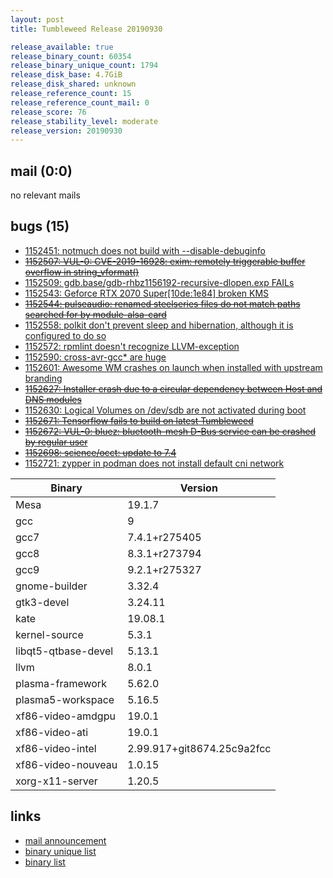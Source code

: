 ```yaml
---
layout: post
title: Tumbleweed Release 20190930

release_available: true
release_binary_count: 60354
release_binary_unique_count: 1794
release_disk_base: 4.7GiB
release_disk_shared: unknown
release_reference_count: 15
release_reference_count_mail: 0
release_score: 76
release_stability_level: moderate
release_version: 20190930
---
```


## mail (0:0)

no relevant mails

## bugs (15)

<!--more-->

- [1152451: notmuch does not build with --disable-debuginfo](https://bugzilla.opensuse.org/show_bug.cgi?id=1152451)
- ~~[1152507: VUL-0: CVE-2019-16928: exim: remotely triggerable buffer overflow in string_vformat()](https://bugzilla.opensuse.org/show_bug.cgi?id=1152507)~~
- [1152509: gdb.base/gdb-rhbz1156192-recursive-dlopen.exp FAILs](https://bugzilla.opensuse.org/show_bug.cgi?id=1152509)
- [1152543: Geforce RTX 2070 Super\[10de:1e84\] broken KMS](https://bugzilla.opensuse.org/show_bug.cgi?id=1152543)
- ~~[1152544: pulseaudio: renamed steelseries files do not match paths searched for by module-alsa-card](https://bugzilla.opensuse.org/show_bug.cgi?id=1152544)~~
- [1152558: polkit don't prevent sleep and hibernation, although it is configured to do so](https://bugzilla.opensuse.org/show_bug.cgi?id=1152558)
- [1152572: rpmlint doesn't recognize LLVM-exception](https://bugzilla.opensuse.org/show_bug.cgi?id=1152572)
- [1152590: cross-avr-gcc* are huge](https://bugzilla.opensuse.org/show_bug.cgi?id=1152590)
- [1152601: Awesome WM crashes on launch when installed with upstream branding](https://bugzilla.opensuse.org/show_bug.cgi?id=1152601)
- ~~[1152627: Installer crash due to a circular dependency between Host and DNS modules](https://bugzilla.opensuse.org/show_bug.cgi?id=1152627)~~
- [1152630: Logical Volumes on /dev/sdb are not activated during boot](https://bugzilla.opensuse.org/show_bug.cgi?id=1152630)
- ~~[1152671: Tensorflow fails to build on latest Tumbleweed](https://bugzilla.opensuse.org/show_bug.cgi?id=1152671)~~
- ~~[1152672: VUL-0: bluez: bluetooth-mesh D-Bus service can be crashed by regular user](https://bugzilla.opensuse.org/show_bug.cgi?id=1152672)~~
- ~~[1152698: science/occt: update to 7.4](https://bugzilla.opensuse.org/show_bug.cgi?id=1152698)~~
- [1152721: zypper in podman does not install default cni network](https://bugzilla.opensuse.org/show_bug.cgi?id=1152721)

Binary | Version
--- | ---
Mesa | 19.1.7
gcc | 9
gcc7 | 7.4.1+r275405
gcc8 | 8.3.1+r273794
gcc9 | 9.2.1+r275327
gnome-builder | 3.32.4
gtk3-devel | 3.24.11
kate | 19.08.1
kernel-source | 5.3.1
libqt5-qtbase-devel | 5.13.1
llvm | 8.0.1
plasma-framework | 5.62.0
plasma5-workspace | 5.16.5
xf86-video-amdgpu | 19.0.1
xf86-video-ati | 19.0.1
xf86-video-intel | 2.99.917+git8674.25c9a2fcc
xf86-video-nouveau | 1.0.15
xorg-x11-server | 1.20.5

## links

- [mail announcement](https://lists.opensuse.org/opensuse-factory/2019-10/msg00014.html)
- [binary unique list](http://download.opensuse.org/history/20190930/rpm.unique.list)
- [binary list](http://download.opensuse.org/history/20190930/rpm.list)
